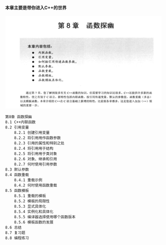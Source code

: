 #### 本章主要是带你进入C++的世界 
![第8章 函数探幽](images/chapter08.png)
```
第8章 函数探幽
8.1 C++内联函数
8.2 引用变量
    8.2.1 创建引用变量
    8.2.2 将引用用作函数参数
    8.2.3 引用的属性和特别之处
    8.2.4 将引用用于结构
    8.2.5 将引用用于类对象
    8.2.6 对象、继承和引用
    8.2.7 何时使用引用参数
8.3 默认参数
8.4 函数重载
    8.4.1 重载示例
    8.4.2 何时使用函数重载
8.5 函数模板
    8.5.1 重载的模板
    8.5.2 模板的局限性
    8.5.3 显式具体化
    8.5.4 实例化和具体化
    8.5.5 编译器选择使用哪个函数版本
    8.5.6 模板函数的发展
8.6 总结
8.7 复习题
8.8 编程练习
```